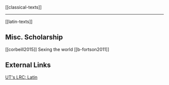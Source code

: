 [[classical-texts]]

---

[[latin-texts]]


## Misc. Scholarship
[[corbeill2015]] Sexing the world
[[b-fortson2011]]

## External Links
[UT's LRC: Latin](https://lrc.la.utexas.edu/eieol/latol)
